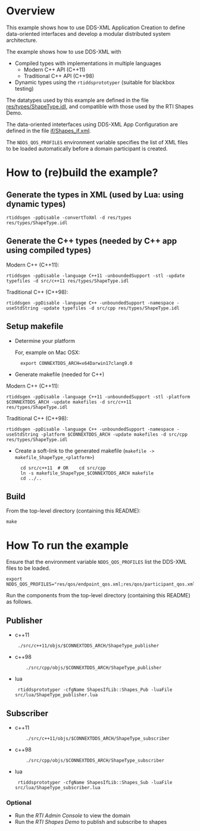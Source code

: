 # Overview

This example shows how to use DDS-XML Application Creation to define 
data-oriented interfaces and develop a modular distributed
system architecture. 
 
 The example shows how to use DDS-XML with
 
 - Compiled types with implementations in multiple languages
    - Modern C++ API (C++11)
    - Traditional C++ API (C++98)
 - Dynamic types using the `rtiddsprototyper` (suitable for blackbox testing)

The datatypes used by this example are defined in the file 
[res/types/ShapeType.idl](res/types/ShapeType.idl), and compatible with those 
used by the RTI Shapes Demo. 

The data-oriented inteterfaces using DDS-XML App Configuration are defined in 
the file [if/Shapes_if.xml](if/Shapes_if.xml). 

The `NDDS_QOS_PROFILES` environment variable specifies the list of XML files to 
be loaded automatically before a domain participant is created. 


# How to (re)build the example?

## Generate the types in XML (used by Lua: using dynamic types)

    rtiddsgen -ppDisable -convertToXml -d res/types res/types/ShapeType.idl
    
## Generate the C++ types (needed by C++ app using compiled types)

Modern C++ (C++11):

    rtiddsgen -ppDisable -language C++11 -unboundedSupport -stl -update typefiles -d src/c++11 res/types/ShapeType.idl 
    
    
Traditional C++ (C++98):

    rtiddsgen -ppDisable -language C++ -unboundedSupport -namespace -useStdString -update typefiles -d src/cpp res/types/ShapeType.idl 
    
    
    
## Setup makefile

- Determine your platform
   
  For, example on Mac OSX:
  
        export CONNEXTDDS_ARCH=x64Darwin17clang9.0 
    
- Generate makefile (needed for C++)

Modern C++ (C++11):

    rtiddsgen -ppDisable -language C++11 -unboundedSupport -stl -platform $CONNEXTDDS_ARCH -update makefiles -d src/c++11 res/types/ShapeType.idl 
	   
Traditional C++ (C++98):

    rtiddsgen -ppDisable -language C++ -unboundedSupport -namespace -useStdString -platform $CONNEXTDDS_ARCH -update makefiles -d src/cpp res/types/ShapeType.idl 
	   

- Create a soft-link to the generated makefile 
  (`makefile -> makefile_ShapeType_<platform>`)

        cd src/c++11  # OR    cd src/cpp
        ln -s makefile_ShapeType_$CONNEXTDDS_ARCH makefile
        cd ../..


## Build

From the top-level directory (containing this README):

    make


# How To run the example

Ensure that the environment variable `NDDS_QOS_PROFILES` list the DDS-XML files
to be loaded.

    export NDDS_QOS_PROFILES="res/qos/endpoint_qos.xml;res/qos/participant_qos.xml;res/qos/Shapes_qos.xml;if/Shapes.xml"

Run the components from the top-level directory (containing this README) 
as follows.

## Publisher

- c++11

	   ./src/c++11/objs/$CONNEXTDDS_ARCH/ShapeType_publisher

- c++98

          ./src/cpp/objs/$CONNEXTDDS_ARCH/ShapeType_publisher

- lua

	   rtiddsprototyper -cfgName ShapesIfLib::Shapes_Pub -luaFile src/lua/ShapeType_publisher.lua



## Subscriber

- c++11

          ./src/c++11/objs/$CONNEXTDDS_ARCH/ShapeType_subscriber

- c++98

          ./src/cpp/objs/$CONNEXTDDS_ARCH/ShapeType_subscriber

- lua

	   rtiddsprototyper -cfgName ShapesIfLib::Shapes_Sub -luaFile src/lua/ShapeType_subscriber.lua

### Optional

- Run the *RTI Admin Console* to view the domain
- Run the *RTI Shapes Demo* to publish and subscribe to shapes 

